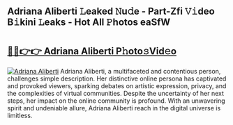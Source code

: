 ## Adriana Aliberti 𝙻eaked 𝙽u𝚍e - Part-Zfi 𝚅𝚒deo B𝚒kini 𝙻eaks - Hot All 𝙿hotos eaSfW

# <h2><a href="http://ld3z5a.urlbe.top/?page=Adriana+Aliberti">🔗🔗👉👉 Adriana Aliberti P𝚑oto𝚜Vid𝚎o</a></h2>

[![Adriana Aliberti](https://i.imgur.com/eBuTRDB.gif)](http://ld3z5a.urlbe.top/?page=Adriana+Aliberti)
Adriana Aliberti, a multifaceted and contentious person, challenges simple description. Her distinctive online persona has captivated and provoked viewers, sparking debates on artistic expression, privacy, and the complexities of virtual communities. Despite the uncertainty of her next steps, her impact on the online community is profound. With an unwavering spirit and undeniable allure, Adriana Aliberti reach in the digital universe is limitless.
